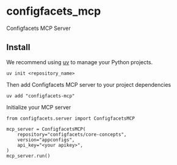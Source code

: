 # configfacets_mcp

Configfacets MCP Server

## Install

We recommend using [uv](https://docs.astral.sh/uv/) to manage your Python projects.

```
uv init <repository_name>
```

Then add Configfacets MCP server to your project dependencies

```
uv add "configfacets-mcp"
```

Initialize your MCP server

```
from configfacets.server import ConfigfacetsMCP

mcp_server = ConfigfacetsMCP(
    repository="configfacets/core-concepts",
    version="appconfigs",
    api_key="<your apikey>",
)
mcp_server.run()
```
